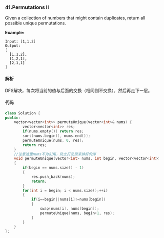 ### 41.Permutations II

Given a collection of numbers that might contain duplicates, return all possible unique permutations.

**Example:**

```
Input: [1,1,2]
Output:
[
  [1,1,2],
  [1,2,1],
  [2,1,1]
]
```

#### 解析

DFS解决，每次将当前的值与后面的交换（相同则不交换），然后再走下一层。

#### 代码

```c++
class Solution {
public:
    vector<vector<int>> permuteUnique(vector<int>& nums) {
        vector<vector<int>> res;
        if(nums.empty()) return res;
        sort(nums.begin(), nums.end());
        permuteUnique(nums, 0, res);
        return res;
    }
    //注意这里nums不为引用，防止打乱原来排好的序
    void permuteUnique(vector<int> nums, int begin, vector<vector<int>>& res)
    {
        if(begin == nums.size() - 1)
        {
            res.push_back(nums);
            return;
        }
        for(int i = begin; i < nums.size();++i)
        {
            if(i==begin||nums[i]!=nums[begin])
            {
                swap(nums[i], nums[begin]);
                permuteUnique(nums, begin+1, res);
            }
        }
    }
};
```

